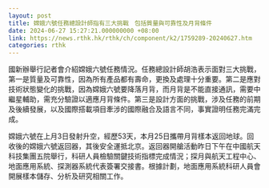 ```yaml
---
layout: post
title: 嫦娥六號任務總設計師指有三大挑戰　包括質量與可靠性及月背條件
date: 2024-06-27 15:27:21.000000000 +08:00
link: https://news.rthk.hk/rthk/ch/component/k2/1759289-20240627.htm
categories: rthk
---
```


國新辦舉行記者會介紹嫦娥六號任務情況。任務總設計師胡浩表示面對三大挑戰，第一是質量及可靠性，因為所有產品都有壽命，更換及處理十分重要。第二是應對技術狀態變化的挑戰，因為嫦娥六號要降落月背，而月背是不能直接通訊，需要中繼星輔助，需充分驗證以適應月背條件。第三是設計方面的挑戰，涉及任務的前期及後續發展，以及國際搭載項目牽涉的國際融合及語言不同，事實證明任務完滿完成。

嫦娥六號在上月3日發射升空，經歷53天，本月25日攜帶月背樣本返回地球。回收後的嫦娥六號返回器，其後安全運抵北京。返回器開艙活動昨日下午在中國航天科技集團五院舉行，科研人員檢驗關鍵技術指標完成情況；探月與航天工程中心、地面應用系統、探測器系統代表簽署交接書。根據計劃，地面應用系統科研人員會開展樣本儲存、分析及研究相關工作。
　
